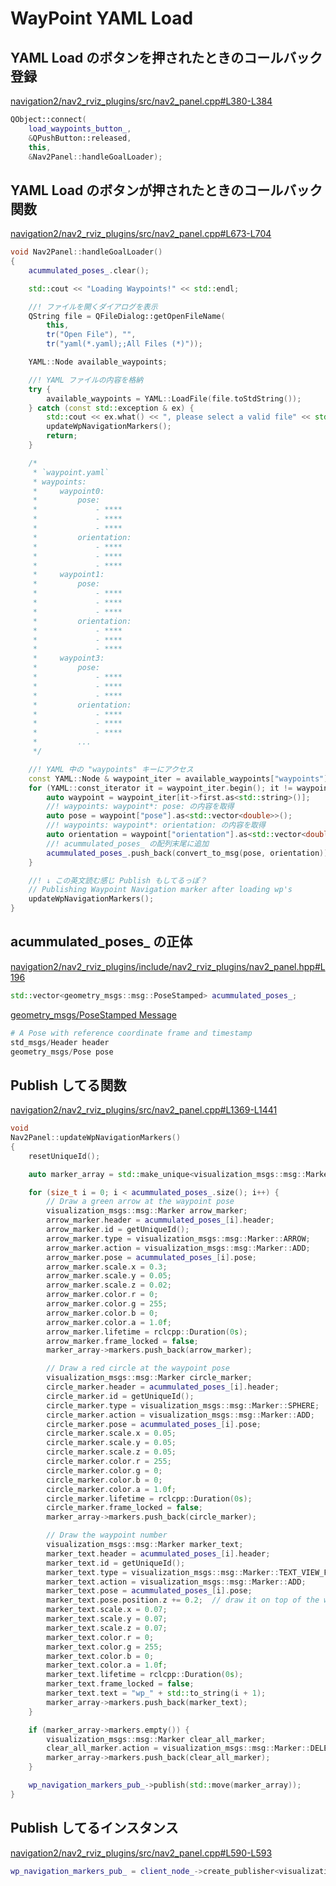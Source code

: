 # WayPoint YAML Load

## YAML Load のボタンを押されたときのコールバック登録
[navigation2/nav2_rviz_plugins/src/nav2_panel.cpp#L380-L384](https://github.com/YazawaKenichi/navigation2/blob/feat/tsukuba-challenge-2023-ex/nav2_rviz_plugins/src/nav2_panel.cpp#L380-L384)

``` C++
QObject::connect(
    load_waypoints_button_,
    &QPushButton::released,
    this,
    &Nav2Panel::handleGoalLoader);
```

## YAML Load のボタンが押されたときのコールバック関数
[navigation2/nav2_rviz_plugins/src/nav2_panel.cpp#L673-L704](https://github.com/YazawaKenichi/navigation2/blob/feat/tsukuba-challenge-2023-ex/nav2_rviz_plugins/src/nav2_panel.cpp#L673-L704)
``` C++
void Nav2Panel::handleGoalLoader()
{
    acummulated_poses_.clear();

    std::cout << "Loading Waypoints!" << std::endl;

    //! ファイルを開くダイアログを表示
    QString file = QFileDialog::getOpenFileName(
        this,
        tr("Open File"), "",
        tr("yaml(*.yaml);;All Files (*)"));

    YAML::Node available_waypoints;

    //! YAML ファイルの内容を格納
    try {
        available_waypoints = YAML::LoadFile(file.toStdString());
    } catch (const std::exception & ex) {
        std::cout << ex.what() << ", please select a valid file" << std::endl;
        updateWpNavigationMarkers();
        return;
    }

    /*
     * `waypoint.yaml`
     * waypoints:
     *     waypoint0:
     *         pose:
     *             - ****
     *             - ****
     *             - ****
     *         orientation:
     *             - ****
     *             - ****
     *             - ****
     *     waypoint1:
     *         pose:
     *             - ****
     *             - ****
     *             - ****
     *         orientation:
     *             - ****
     *             - ****
     *             - ****
     *     waypoint3:
     *         pose:
     *             - ****
     *             - ****
     *             - ****
     *         orientation:
     *             - ****
     *             - ****
     *             - ****
     *         ...
     */

    //! YAML 中の "waypoints" キーにアクセス
    const YAML::Node & waypoint_iter = available_waypoints["waypoints"];
    for (YAML::const_iterator it = waypoint_iter.begin(); it != waypoint_iter.end(); ++it) {
        auto waypoint = waypoint_iter[it->first.as<std::string>()];
        //! waypoints: waypoint*: pose: の内容を取得
        auto pose = waypoint["pose"].as<std::vector<double>>();
        //! waypoints: waypoint*: orientation: の内容を取得
        auto orientation = waypoint["orientation"].as<std::vector<double>>();
        //! acummulated_poses_ の配列末尾に追加
        acummulated_poses_.push_back(convert_to_msg(pose, orientation));
    }

    //! ↓ この英文読む感じ Publish もしてるっぽ？
    // Publishing Waypoint Navigation marker after loading wp's
    updateWpNavigationMarkers();
}
```

## acummulated_poses_ の正体
[navigation2/nav2_rviz_plugins/include/nav2_rviz_plugins/nav2_panel.hpp#L196](https://github.com/YazawaKenichi/navigation2/blob/feat/tsukuba-challenge-2023-ex/nav2_rviz_plugins/include/nav2_rviz_plugins//nav2_panel.hpp#L196)
``` C++
std::vector<geometry_msgs::msg::PoseStamped> acummulated_poses_;
```

[geometry_msgs/PoseStamped Message](https://docs.ros.org/en/noetic/api/geometry_msgs/html/msg/PoseStamped.html)
``` Python
# A Pose with reference coordinate frame and timestamp
std_msgs/Header header
geometry_msgs/Pose pose
```
## Publish してる関数
[navigation2/nav2_rviz_plugins/src/nav2_panel.cpp#L1369-L1441](https://github.com/YazawaKenichi/navigation2/blob/feat/tsukuba-challenge-2023-ex/nav2_rviz_plugins/src/nav2_panel.cpp#L1369-L1441)

``` C++
void
Nav2Panel::updateWpNavigationMarkers()
{
    resetUniqueId();

    auto marker_array = std::make_unique<visualization_msgs::msg::MarkerArray>();

    for (size_t i = 0; i < acummulated_poses_.size(); i++) {
        // Draw a green arrow at the waypoint pose
        visualization_msgs::msg::Marker arrow_marker;
        arrow_marker.header = acummulated_poses_[i].header;
        arrow_marker.id = getUniqueId();
        arrow_marker.type = visualization_msgs::msg::Marker::ARROW;
        arrow_marker.action = visualization_msgs::msg::Marker::ADD;
        arrow_marker.pose = acummulated_poses_[i].pose;
        arrow_marker.scale.x = 0.3;
        arrow_marker.scale.y = 0.05;
        arrow_marker.scale.z = 0.02;
        arrow_marker.color.r = 0;
        arrow_marker.color.g = 255;
        arrow_marker.color.b = 0;
        arrow_marker.color.a = 1.0f;
        arrow_marker.lifetime = rclcpp::Duration(0s);
        arrow_marker.frame_locked = false;
        marker_array->markers.push_back(arrow_marker);

        // Draw a red circle at the waypoint pose
        visualization_msgs::msg::Marker circle_marker;
        circle_marker.header = acummulated_poses_[i].header;
        circle_marker.id = getUniqueId();
        circle_marker.type = visualization_msgs::msg::Marker::SPHERE;
        circle_marker.action = visualization_msgs::msg::Marker::ADD;
        circle_marker.pose = acummulated_poses_[i].pose;
        circle_marker.scale.x = 0.05;
        circle_marker.scale.y = 0.05;
        circle_marker.scale.z = 0.05;
        circle_marker.color.r = 255;
        circle_marker.color.g = 0;
        circle_marker.color.b = 0;
        circle_marker.color.a = 1.0f;
        circle_marker.lifetime = rclcpp::Duration(0s);
        circle_marker.frame_locked = false;
        marker_array->markers.push_back(circle_marker);

        // Draw the waypoint number
        visualization_msgs::msg::Marker marker_text;
        marker_text.header = acummulated_poses_[i].header;
        marker_text.id = getUniqueId();
        marker_text.type = visualization_msgs::msg::Marker::TEXT_VIEW_FACING;
        marker_text.action = visualization_msgs::msg::Marker::ADD;
        marker_text.pose = acummulated_poses_[i].pose;
        marker_text.pose.position.z += 0.2;  // draw it on top of the waypoint
        marker_text.scale.x = 0.07;
        marker_text.scale.y = 0.07;
        marker_text.scale.z = 0.07;
        marker_text.color.r = 0;
        marker_text.color.g = 255;
        marker_text.color.b = 0;
        marker_text.color.a = 1.0f;
        marker_text.lifetime = rclcpp::Duration(0s);
        marker_text.frame_locked = false;
        marker_text.text = "wp_" + std::to_string(i + 1);
        marker_array->markers.push_back(marker_text);
    }

    if (marker_array->markers.empty()) {
        visualization_msgs::msg::Marker clear_all_marker;
        clear_all_marker.action = visualization_msgs::msg::Marker::DELETEALL;
        marker_array->markers.push_back(clear_all_marker);
    }

    wp_navigation_markers_pub_->publish(std::move(marker_array));
}
```

## Publish してるインスタンス
[navigation2/nav2_rviz_plugins/src/nav2_panel.cpp#L590-L593](https://github.com/YazawaKenichi/navigation2/blob/feat/tsukuba-challenge-2023-ex/nav2_rviz_plugins/src/nav2_panel.cpp#L590-L503)

``` C++
wp_navigation_markers_pub_ = client_node_->create_publisher<visualization_msgs::msg::MarkerArray>("waypoints", rclcpp::QoS(1).transient_local());
```


